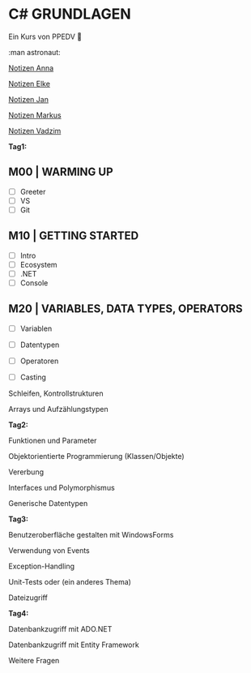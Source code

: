 # C# GRUNDLAGEN

Ein Kurs von PPEDV :rocket:

:man astronaut:

[Notizen Anna](./anna/a-notes.md)

[Notizen Elke](./elke/e-notes.md)

[Notizen Jan](./jan/j-notes.md)

[Notizen Markus](./markus/m-notes.md)

[Notizen Vadzim](./vadzim/v-notes.md)

__Tag1:__​

## M00 | WARMING UP

- [ ] Greeter
- [ ] VS
- [ ] Git

## M10 | GETTING STARTED

- [ ] Intro
- [ ] Ecosystem
- [ ] .NET
- [ ] Console

## M20 | VARIABLES, DATA TYPES, OPERATORS

- [ ] Variablen
- [ ] Datentypen
- [ ] Operatoren
- [ ] Casting


 Schleifen, Kontrollstrukturen

Arrays und Aufzählungstypen​

**Tag2:**​

Funktionen und Parameter​

Objektorientierte Programmierung (Klassen/Objekte)​

Vererbung​

Interfaces und Polymorphismus​

Generische Datentypen​

**Tag3:**​

Benutzeroberfläche gestalten mit WindowsForms​

Verwendung von Events​

Exception-Handling​

Unit-Tests oder (ein anderes Thema)​

Dateizugriff​

**Tag4:**​

Datenbankzugriff mit ADO.NET​

Datenbankzugriff mit Entity Framework​

Weitere Fragen
